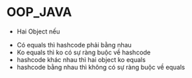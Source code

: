 # OOP_JAVA
* Hai Object nếu 
- Có equals thì hashcode phải bằng nhau
- Ko equals thì ko có sự ràng buộc về hashcode
- hashcode khác nhau thì hai object ko equals
- hashcode bằng nhau thì không có sự ràng buộc về equals

